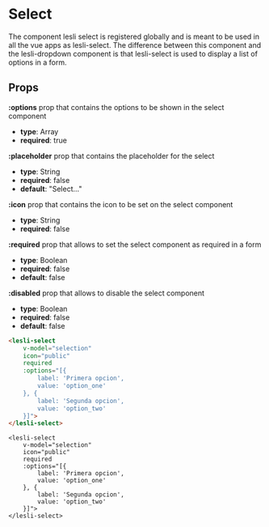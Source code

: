 # Select 

The component lesli select is registered globally and is meant to be used in all the vue apps as lesli-select. The difference between this component and the lesli-dropdown component is that lesli-select is used to display a list of options in a form.

## Props

**:options**
prop that contains the options to be shown in the select component
- **type**: Array
- **required**: true

**:placeholder**
prop that contains the placeholder for the select
- **type**: String
- **required**: false
- **default**: "Select..."

**:icon**
prop that contains the icon to be set on the select component
- **type**: String
- **required**: false

**:required**
prop that allows to set the select component as required in a form
- **type**: Boolean
- **required**: false
- **default**: false

**:disabled**
prop that allows to disable the select component
- **type**: Boolean
- **required**: false
- **default**: false

```html
<lesli-select
    v-model="selection"
    icon="public"
    required
    :options="[{
        label: 'Primera opcion',
        value: 'option_one'
    }, {
        label: 'Segunda opcion',
        value: 'option_two'
    }]">
</lesli-select>
```

```raw
<lesli-select
    v-model="selection"
    icon="public"
    required
    :options="[{
        label: 'Primera opcion',
        value: 'option_one'
    }, {
        label: 'Segunda opcion',
        value: 'option_two'
    }]">
</lesli-select>
```
